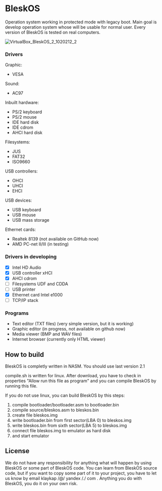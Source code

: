 # BleskOS
Operation system working in protected mode with legacy boot. Main goal is develop operation system whose will be usable for normal user. Every version of BleskOS is tested on real computers.

![VirtualBox_BleskOS_2_1020212_2](https://user-images.githubusercontent.com/43180618/138943351-205faf06-35b4-4ced-9a8b-f5d8a3b22a23.png)

### Drivers
Graphic:
* VESA

Sound:
* AC97

Inbuilt hardware:
* PS/2 keyboard
* PS/2 mouse
* IDE hard disk
* IDE cdrom
* AHCI hard disk

Filesystems:
* JUS
* FAT32
* ISO9660

USB controllers:
* OHCI
* UHCI
* EHCI

USB devices:
* USB keyboard
* USB mouse
* USB mass storage

Ethernet cards:
* Realtek 8139 (not available on GitHub now)
* AMD PC-net II/III (in testing)

### Drivers in developing
- [x] Intel HD Audio
- [x] USB controller xHCI
- [x] AHCI cdrom
- [ ] Filesystems UDF and CDDA
- [ ] USB printer
- [x] Ethernet card Intel e1000
- [ ] TCP/IP stack

### Programs
* Text editor (TXT files) (very simple version, but it is working)
* Graphic editor (in progress, not available on github now)
* Media viewer (BMP and WAV files)
* Internet browser (currently only HTML viewer)

## How to build
BleskOS is completly written in NASM. You should use last version 2.1

compile.sh is written for linux. After download, you have to check in properties "Allow run this file as program" and you can compile BleskOS by running this file.

If you do not use linux, you can build BleskOS by this steps:
1. compile bootloader/bootloader.asm to bootloader.bin
2. compile source/bleskos.asm to bleskos.bin
3. create file bleskos.img
4. write bootloader.bin from first sector(LBA 0) to bleskos.img
5. write bleskos.bin from sixth sector(LBA 5) to bleskos.img
6. connect file bleskos.img to emulator as hard disk
7. and start emulator

## License
We do not have any responsibility for anything what will happen by using BleskOS or some part of BleskOS code.
You can learn from BleskOS source code, but if you want to copy some part of it to your project, you have to let us know by email klaykap /@/ yandex /./ com .
Anything you do with BleskOS, you do it on your own risk.
